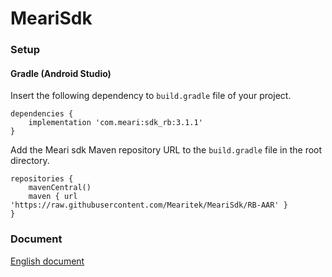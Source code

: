 # MeariSdk

### Setup

#### Gradle (Android Studio)

Insert the following dependency to `build.gradle` file of your project.

```
dependencies {
    implementation 'com.meari:sdk_rb:3.1.1'
}
```

Add the Meari sdk Maven repository URL to the `build.gradle` file in the root directory.

```
repositories {
    mavenCentral()
    maven { url 'https://raw.githubusercontent.com/Mearitek/MeariSdk/RB-AAR' }
}
```

### Document
[English document](https://github.com/Mearitek/MeariSdk/blob/MeariSdk-3.1.0-RB/Android/docs/Meari%20Android%20SDK%20Guide.md)